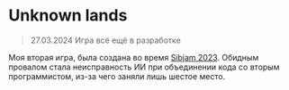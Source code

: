 # Unknown lands
> 27.03.2024 Игра всё ещё в разработке

Моя вторая игра, была создана во время [Sibjam 2023](https://itch.io/jam/sibjam2023/rate/2403926). Обидным провалом стала неисправность ИИ при объединении кода со вторым программистом, из-за чего заняли лишь шестое место.
